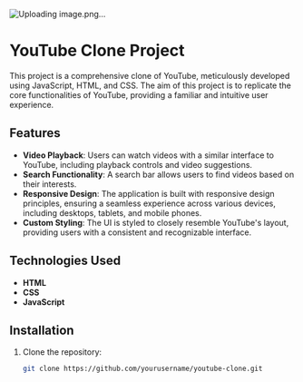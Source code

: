 
![Uploading image.png…]()

# YouTube Clone Project

This project is a comprehensive clone of YouTube, meticulously developed using JavaScript, HTML, and CSS. The aim of this project is to replicate the core functionalities of YouTube, providing a familiar and intuitive user experience. 

## Features

- **Video Playback**: Users can watch videos with a similar interface to YouTube, including playback controls and video suggestions.
- **Search Functionality**: A search bar allows users to find videos based on their interests.
- **Responsive Design**: The application is built with responsive design principles, ensuring a seamless experience across various devices, including desktops, tablets, and mobile phones.
- **Custom Styling**: The UI is styled to closely resemble YouTube's layout, providing users with a consistent and recognizable interface.

## Technologies Used

- **HTML**
- **CSS**
- **JavaScript**

## Installation

1. Clone the repository:
   ```bash
   git clone https://github.com/yourusername/youtube-clone.git
